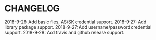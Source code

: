 # CHANGELOG

2018-9-26: Add basic files, AS/SK credential support.
2018-9-27: Add library package support.
2018-9-27: Add username/password credential support.
2018-9-28: Add travis and github release support.  

